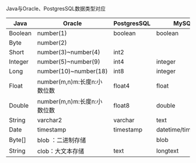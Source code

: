 Java与Oracle、PostgresSQL数据类型对应



| Java    | Oracle                      | PostgresSQL | MySQL              |
| ------- | --------------------------- | ----------- | ------------------ |
| Boolean | number(1)                   | boolean     | boolean            |
| Byte    | number(2)                   |             |                    |
| Short   | number(3)~number(4)         | int2        |                    |
| Integer | number(5)~number(9)         | int4        | integer            |
| Long    | number(10)~number(18)       | int8        | integer            |
| Float   | number(m,n)m:长度n:小数位数 | float4      | float              |
| Double  | number(m,n)m:长度n:小数位数 | float8      | double             |
| String  | varchar2                    | varchar     | text               |
| Date    | timestamp                   | timestamp   | datetime/timestamp |
| Byte[]  | blob ：二进制存储           |             | blob               |
| String  | clob：大文本存储            | text        | longtext           |